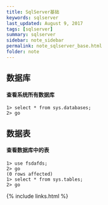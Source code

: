 ```yaml
---
title: SqlServer基础
keywords: sqlserver
last_updated: August 9, 2017
tags: [sqlserver]
summary: sqlserver 
sidebar: note_sidebar
permalink: note_sqlserver_base.html
folder: note 
---
```


## 数据库

#### 查看系统所有数据库
```
1> select * from sys.databases;
2> go
```

## 数据表

#### 查看数据库中的表

```
1> use fsdafds;
2> go
(0 rows affected)
1> select * from sys.tables;
2> go
```

{% include links.html %}
